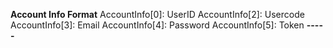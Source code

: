 
**Account Info Format**
AccountInfo[0]: UserID
AccountInfo[2]: Usercode
AccountInfo[3]: Email
AccountInfo[4]: Password
AccountInfo[5]: Token
**-----**